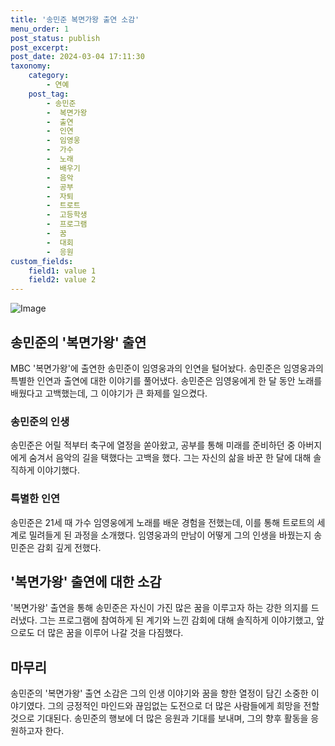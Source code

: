 ```yaml
---
title: '송민준 복면가왕 출연 소감'
menu_order: 1
post_status: publish
post_excerpt: 
post_date: 2024-03-04 17:11:30
taxonomy:
    category:
        - 연예
    post_tag:
        - 송민준
        -  복면가왕
        -  출연
        -  인연
        -  임영웅
        -  가수
        -  노래
        -  배우기
        -  음악
        -  공부
        -  자퇴
        -  트로트
        -  고등학생
        -  프로그램
        -  꿈
        -  대회
        -  응원
custom_fields:
    field1: value 1
    field2: value 2
---
```


![Image](https://ssl.pstatic.net/mimgnews/image/469/2024/03/03/0000788490_001_20240303203501513.png?type=w540)

## 송민준의 '복면가왕' 출연
MBC '복면가왕'에 출연한 송민준이 임영웅과의 인연을 털어놨다. 송민준은 임영웅과의 특별한 인연과 출연에 대한 이야기를 풀어냈다. 송민준은 임영웅에게 한 달 동안 노래를 배웠다고 고백했는데, 그 이야기가 큰 화제를 일으켰다.
### 송민준의 인생
송민준은 어릴 적부터 축구에 열정을 쏟아왔고, 공부를 통해 미래를 준비하던 중 아버지에게 숨겨서 음악의 길을 택했다는 고백을 했다. 그는 자신의 삶을 바꾼 한 달에 대해 솔직하게 이야기했다.
### 특별한 인연
송민준은 21세 때 가수 임영웅에게 노래를 배운 경험을 전했는데, 이를 통해 트로트의 세계로 밀려들게 된 과정을 소개했다. 임영웅과의 만남이 어떻게 그의 인생을 바꿨는지 송민준은 감회 깊게 전했다.
## '복면가왕' 출연에 대한 소감
'복면가왕' 출연을 통해 송민준은 자신이 가진 많은 꿈을 이루고자 하는 강한 의지를 드러냈다. 그는 프로그램에 참여하게 된 계기와 느낀 감회에 대해 솔직하게 이야기했고, 앞으로도 더 많은 꿈을 이루어 나갈 것을 다짐했다.
## 마무리
송민준의 '복면가왕' 출연 소감은 그의 인생 이야기와 꿈을 향한 열정이 담긴 소중한 이야기였다. 그의 긍정적인 마인드와 끊임없는 도전으로 더 많은 사람들에게 희망을 전할 것으로 기대된다. 송민준의 행보에 더 많은 응원과 기대를 보내며, 그의 향후 활동을 응원하고자 한다.
